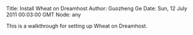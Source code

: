 Title: 	Install Wheat on Dreamhost
Author:	Guozheng Ge
Date: Sun, 12 July 2011 00:03:00 GMT
Node: any

This is a walkthrough for setting up Wheat on Dreamhost. 